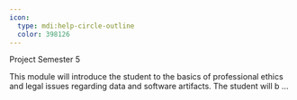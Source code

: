 ```yaml
---
icon:
  type: mdi:help-circle-outline
  color: 398126
---
```

Project Semester 5

This module will introduce the student to the basics of professional ethics and legal issues regarding data and software artifacts. The student will b ... 
